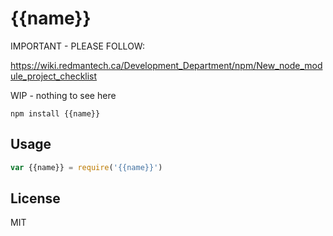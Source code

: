 # {{name}}

IMPORTANT - PLEASE FOLLOW:

https://wiki.redmantech.ca/Development_Department/npm/New_node_module_project_checklist

WIP - nothing to see here

```
npm install {{name}}
```

## Usage

``` js
var {{name}} = require('{{name}}')
```

## License

MIT
